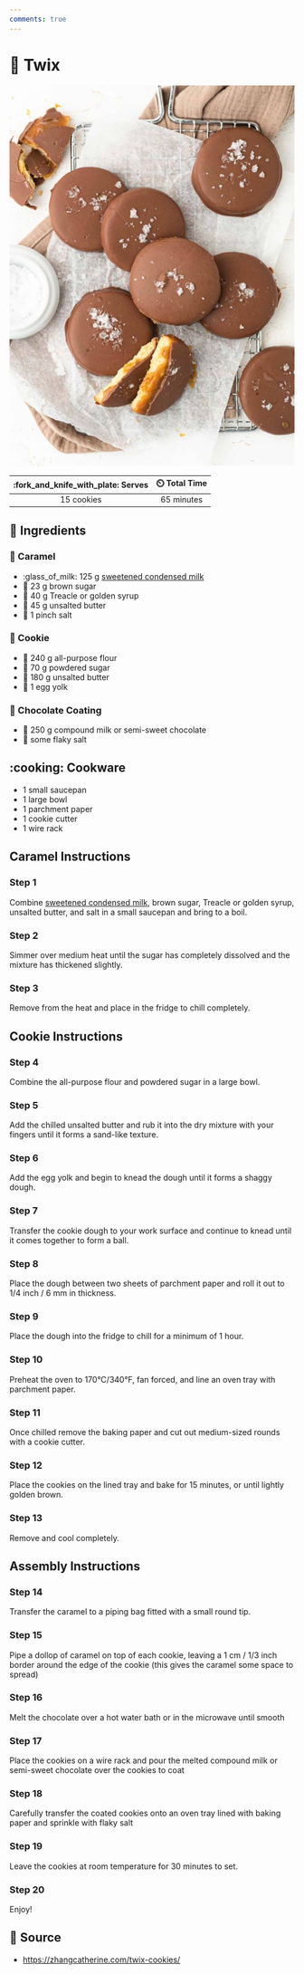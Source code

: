 ```yaml
---
comments: true
---
```

# :cookie: Twix

![Twix](../assets/images/twix.jpg)

| :fork_and_knife_with_plate: Serves | :timer_clock: Total Time |
|:----------------------------------:|:-----------------------: |
| 15 cookies | 65 minutes |

## :salt: Ingredients

### :custard: Caramel

- :glass_of_milk: 125 g [sweetened condensed milk][1]
- :maple_leaf: 23 g brown sugar
- :maple_leaf: 40 g Treacle or golden syrup
- :butter: 45 g unsalted butter
- :salt: 1 pinch salt

### :cookie: Cookie

- :ear_of_rice: 240 g all-purpose flour
- :candy: 70 g powdered sugar
- :butter: 180 g unsalted butter
- :egg: 1 egg yolk

### :chocolate_bar: Chocolate Coating

- :chocolate_bar: 250 g compound milk or semi-sweet chocolate
- :salt: some flaky salt

## :cooking: Cookware

- 1 small saucepan
- 1 large bowl
- 1 parchment paper
- 1 cookie cutter
- 1 wire rack

## Caramel Instructions

### Step 1

Combine [sweetened condensed milk][1], brown sugar, Treacle or golden syrup, unsalted butter, and salt in a small
saucepan and bring to a boil.

### Step 2

Simmer over medium heat until the sugar has completely dissolved and the mixture has thickened slightly.

### Step 3

Remove from the heat and place in the fridge to chill completely.

## Cookie Instructions

### Step 4

Combine the all-purpose flour and powdered sugar in a large bowl.

### Step 5

Add the chilled unsalted butter and rub it into the dry mixture with your fingers until it forms a sand-like texture.

### Step 6

Add the egg yolk and begin to knead the dough until it forms a shaggy dough.

### Step 7

Transfer the cookie dough to your work surface and continue to knead until it comes together to form a ball.

### Step 8

Place the dough between two sheets of parchment paper and roll it out to 1/4 inch / 6 mm in thickness.

### Step 9

Place the dough into the fridge to chill for a minimum of 1 hour.

### Step 10

Preheat the oven to 170°C/340°F, fan forced, and line an oven tray with parchment paper.

### Step 11

Once chilled remove the baking paper and cut out medium-sized rounds with a cookie cutter.

### Step 12

Place the cookies on the lined tray and bake for 15 minutes, or until lightly golden brown.

### Step 13

Remove and cool completely.

## Assembly Instructions

### Step 14

Transfer the caramel to a piping bag fitted with a small round tip.

### Step 15

Pipe a dollop of caramel on top of each cookie, leaving a 1 cm / 1/3 inch border around the edge of the cookie (this
gives the caramel some space to spread)

### Step 16

Melt the chocolate over a hot water bath or in the microwave until smooth

### Step 17

Place the cookies on a wire rack and pour the melted compound milk or semi-sweet chocolate over the cookies to coat

### Step 18

Carefully transfer the coated cookies onto an oven tray lined with baking paper and sprinkle with flaky salt

### Step 19

Leave the cookies at room temperature for 30 minutes to set.

### Step 20

Enjoy!

## :link: Source

- <https://zhangcatherine.com/twix-cookies/>

[1]: <../ingredients/sweetened-condensed-milk.md>
